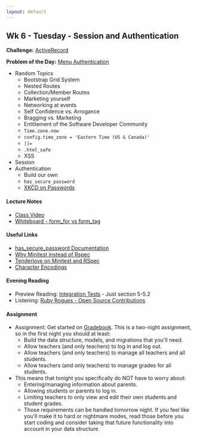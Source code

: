 ```yaml
---
layout: default
---
```


## Wk 6 - Tuesday - Session and Authentication

**Challenge:** [ActiveRecord](https://github.com/masonfmatthews/rails_assignments/blob/master/challenges/rails_active_record.md)

**Problem of the Day:** [Menu Authentication](https://github.com/masonfmatthews/rails_assignments/blob/master/exercises/menu_authentication)

* Random Topics
  * Bootstrap Grid System
  * Nested Routes
  * Collection/Member Routes
  * Marketing yourself
  * Networking at events
  * Self Confidence vs. Arrogance
  * Bragging vs. Marketing
  * Entitlement of the Software Developer Community
  * `Time.zone.now`
  * `config.time_zone = 'Eastern Time (US & Canada)'`
  * `||=`
  * `.html_safe`
  * XSS
* Session
* Authentication
  * Build our own
  * `has_secure_password`
  * [XKCD on Passwords](https://xkcd.com/936/)

#### Lecture Notes

* [Class Video]()
* [Whiteboard - form_for vs form_tag](http://tiyd-rails.s3.amazonaws.com/pictures/uploaded_files/000/000/048/original/form_tags.jpg?1444412714)

#### Useful Links

* [has_secure_password Documentation](http://api.rubyonrails.org/classes/ActiveModel/SecurePassword/ClassMethods.html)
* [Why Minitest instead of Rspec](http://brandonhilkert.com/blog/7-reasons-why-im-sticking-with-minitest-and-fixtures-in-rails/)
* [Tenderlove on Minitest and RSpec](http://tenderlovemaking.com/2015/01/23/my-experience-with-minitest-and-rspec.html)
* [Character Encodings](http://www.joelonsoftware.com/articles/Unicode.html)

#### Evening Reading

* Preview Reading: [Integration Tests](http://guides.rubyonrails.org/testing.html#integration-testing) - Just section 5-5.2
* Listening: [Ruby Rogues - Open Source Contributions](https://devchat.tv/ruby-rogues/051-rr-getting-started-with-open-source)

#### Assignment

* Assignment: Get started on [Gradebook](https://github.com/tiyd-rails-2016-01/gradebook).  This is a two-night assignment, so in the first night you should at least:
  * Build the data structure, models, and migrations that you'll need.
  * Allow teachers (and only teachers) to log in and log out.
  * Allow teachers (and only teachers) to manage all teachers and all students.
  * Allow teachers (and only teachers) to manage grades for all students.
* This means that tonight you specifically do NOT have to worry about:
  * Entering/managing information about parents.
  * Allowing students or parents to log in.
  * Limiting teachers to only view and edit their own students and student grades.
  * Those requirements can be handled tomorrow night.  If you feel like you'll make it to hard or nightmare modes, read those before you start coding and consider taking that future functionality into account in your data structure.
<!-- * Feedback: [Gradebook Day 1 Feedback](feedback) -->
